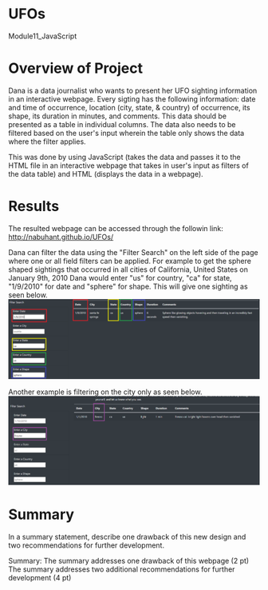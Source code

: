 # UFOs
 Module11_JavaScript

# Overview of Project
Dana is a data journalist who wants to present her UFO sighting information in an interactive webpage. Every sigting has the following information: date and time of occurrence, location (city, state, & country) of occurrence, its shape, its duration in minutes, and comments. This data should be presented as a table in individual columns. The data also needs to be filtered based on the user's input wherein the table only shows the data where the filter applies.  

This was done by using JavaScript (takes the data and passes it to the HTML file in an interactive webpage that takes in user's input as filters of the data table) and HTML (displays the data in a webpage).

# Results
The resulted webpage can be accessed through the followin link: http://nabuhant.github.io/UFOs/


Dana can filter the data using the "Filter Search" on the left side of the page where one or all field filters can be applied. For example to get the sphere shaped sightings that occurred in all cities of California, United States on January 9th, 2010 Dana would enter "us" for country, "ca" for state, "1/9/2010" for date and "sphere" for shape. This will give one sighting as seen below.  
![image1](static/images/filtered/byall.png)

Another example is filtering on the city only as seen below.  
![image2](static/images/filtered/bycity.png)


# Summary
In a summary statement, describe one drawback of this new design and two recommendations for further development.

Summary:
The summary addresses one drawback of this webpage (2 pt)
The summary addresses two additional recommendations for further development (4 pt)
